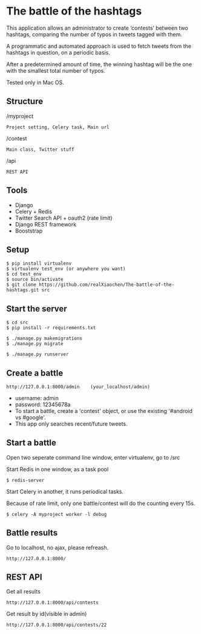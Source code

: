 # The battle of the hashtags

This application allows an administrator to create ‘contests’ between two hashtags, comparing the number of typos in tweets tagged with them.

A programmatic and automated approach is used to fetch tweets from the hashtags in question, on a periodic basis.

After a predetermined amount of time, the winning hashtag will be the one with the smallest total number of typos.

Tested only in Mac OS.

## Structure

/myproject

    Project setting, Celery task, Main url
    
/contest

    Main class, Twitter stuff

/api

    REST API

## Tools
- Django
- Celery + Redis
- Twitter Search API  + oauth2 (rate limit)
- Django REST framework
- Booststrap

## Setup

    $ pip install virtualenv
    $ virtualenv test_env (or anywhere you want)
    $ cd test_env
    $ source bin/activate
    $ git clone https://github.com/realXiaochen/The-battle-of-the-hashtags.git src
   
## Start the server

    $ cd src
    $ pip install -r requirements.txt
    
    $ ./manage.py makemigrations
    $ ./manage.py migrate
    
    $ ./manage.py runserver

## Create a battle

    http://127.0.0.1:8000/admin    (your_localhost/admin)
    
    
- username: admin
- password: 12345678a
- To start a battle, create a 'contest' object, or use the existing '#android vs #google'.
- This app only searches recent/future tweets.


## Start a battle
Open two seperate command line window, enter virtualenv, go to /src

Start Redis in one window, as a task pool

    $ redis-server

Start Celery in another, it runs periodical tasks.

Because of rate limit, only one battle/contest will do the counting every 15s.

    $ celery -A myproject worker -l debug
    
## Battle results
Go to localhost, no ajax, please refreash.

    http://127.0.0.1:8000/
    
## REST API

Get all results

    http://127.0.0.1:8000/api/contests
    
Get result by id(visible in admin)

    http://127.0.0.1:8000/api/contests/22

